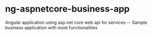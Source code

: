 # ng-aspnetcore-business-app
Angular application using asp.net core web api for services -- Sample business application with most functionalities
